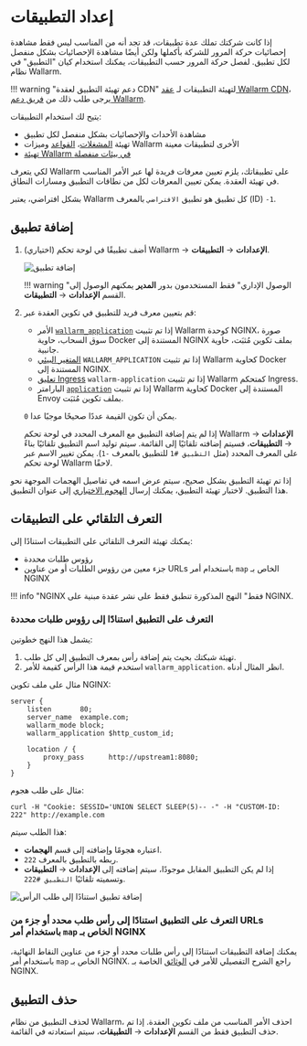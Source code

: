 # إعداد التطبيقات

إذا كانت شركتك تملك عدة تطبيقات، قد تجد أنه من المناسب ليس فقط مشاهدة إحصائيات حركة المرور للشركة بأكملها ولكن أيضًا مشاهدة الإحصائيات بشكل منفصل لكل تطبيق. لفصل حركة المرور حسب التطبيقات، يمكنك استخدام كيان "التطبيق" في نظام Wallarm.

!!! warning "دعم تهيئة التطبيق لعقدة CDN"
    لتهيئة التطبيقات لـ [عقد Wallarm CDN](../../installation/cdn-node.md)، يرجى طلب ذلك من [فريق دعم Wallarm](mailto:support@wallarm.com).

يتيح لك استخدام التطبيقات:

* مشاهدة الأحداث والإحصائيات بشكل منفصل لكل تطبيق
* تهيئة [المشغلات](../triggers/triggers.md)، [القواعد](../rules/rules.md) وميزات Wallarm الأخرى لتطبيقات معينة
* [تهيئة Wallarm في بيئات منفصلة](../../installation/multi-tenant/overview.md#issues-addressed-by-multitenancy)

لكي يتعرف Wallarm على تطبيقاتك، يلزم تعيين معرفات فريدة لها عبر الأمر المناسب في تهيئة العقدة. يمكن تعيين المعرفات لكل من نطاقات التطبيق ومسارات النطاق.

بشكل افتراضي، يعتبر Wallarm كل تطبيق هو تطبيق `الافتراضي` بالمعرف (ID) `-1`.

## إضافة تطبيق

1. (اختياري) أضف تطبيقًا في لوحة تحكم Wallarm → **الإعدادات** → **التطبيقات**.

    ![إضافة تطبيق](../../images/user-guides/settings/configure-app.png)

    !!! warning "الوصول الإداري"
        فقط المستخدمون بدور **المدير** يمكنهم الوصول إلى القسم **الإعدادات** → **التطبيقات**.
2. قم بتعيين معرف فريد للتطبيق في تكوين العقدة عبر:

    * الأمر [`wallarm_application`](../../admin-en/configure-parameters-en.md#wallarm_application) إذا تم تثبيت Wallarm كوحدة NGINX، صورة سوق السحاب، حاوية Docker المستندة إلى NGINX بملف تكوين مُثبَت، حاوية جانبية.
    * [المتغير البيئي](../../admin-en/installation-docker-en.md#run-the-container-passing-the-environment-variables) `WALLARM_APPLICATION` إذا تم تثبيت Wallarm كحاوية Docker المستندة إلى NGINX.
    * [تعليق Ingress](../../admin-en/configure-kubernetes-en.md#ingress-annotations) `wallarm-application` إذا تم تثبيت Wallarm كمتحكم Ingress.
    * البارامتر [`application`](../../admin-en/configuration-guides/envoy/fine-tuning.md#basic-settings) إذا تم تثبيت Wallarm كحاوية Docker المستندة إلى Envoy بملف تكوين مُثبَت.

    يمكن أن تكون القيمة عددًا صحيحًا موجبًا عدا `0`.

    إذا لم يتم إضافة التطبيق مع المعرف المحدد في لوحة تحكم Wallarm → **الإعدادات** → **التطبيقات**، فسيتم إضافته تلقائيًا إلى القائمة. سيتم توليد اسم التطبيق تلقائيًا بناءً على المعرف المحدد (مثل `التطبيق #1` للتطبيق بالمعرف `-1`). يمكن تغيير الاسم عبر لوحة تحكم Wallarm لاحقًا.

إذا تم تهيئة التطبيق بشكل صحيح، سيتم عرض اسمه في تفاصيل الهجمات الموجهة نحو هذا التطبيق. لاختبار تهيئة التطبيق، يمكنك إرسال [الهجوم الاختباري](../../admin-en/installation-check-operation-en.md#2-run-a-test-attack) إلى عنوان التطبيق.

## التعرف التلقائي على التطبيقات

يمكنك تهيئة التعرف التلقائي على التطبيقات استنادًا إلى:

* رؤوس طلبات محددة
* جزء معين من رؤوس الطلبات أو من عناوين URLs باستخدام أمر `map` الخاص بـ NGINX

!!! info "NGINX فقط"
    النهج المذكورة تنطبق فقط على نشر عقدة مبنية على NGINX.

### التعرف على التطبيق استنادًا إلى رؤوس طلبات محددة

يشمل هذا النهج خطوتين:

1. تهيئة شبكتك بحيث يتم إضافة رأس بمعرف التطبيق إلى كل طلب.
2. استخدم قيمة هذا الرأس كقيمة للأمر `wallarm_application`. انظر المثال أدناه.

مثال على ملف تكوين NGINX:

```
server {
    listen       80;
    server_name  example.com;
    wallarm_mode block;
    wallarm_application $http_custom_id;
    
    location / {
        proxy_pass      http://upstream1:8080;
    }
}    
```

مثال على طلب هجوم:

```
curl -H "Cookie: SESSID='UNION SELECT SLEEP(5)-- -" -H "CUSTOM-ID: 222" http://example.com
```

هذا الطلب سيتم:

* اعتباره هجومًا وإضافته إلى قسم **الهجمات**.
* ربطه بالتطبيق بالمعرف `222`.
* إذا لم يكن التطبيق المقابل موجودًا، سيتم إضافته إلى **الإعدادات** → **التطبيقات** وتسميته تلقائيًا `التطبيق #222`.

![إضافة تطبيق استنادًا إلى طلب الرأس](../../images/user-guides/settings/configure-app-auto-header.png)

### التعرف على التطبيق استنادًا إلى رأس طلب محدد أو جزء من URLs باستخدام أمر `map` الخاص بـ NGINX

يمكنك إضافة التطبيقات استنادًا إلى رأس طلبات محدد أو جزء من عناوين النقاط النهائية، باستخدام أمر `map` الخاص بـ NGINX. راجع الشرح التفصيلي للأمر في [الوثائق](https://nginx.org/en/docs/http/ngx_http_map_module.html#map) الخاصة بـ NGINX.

## حذف التطبيق

لحذف التطبيق من نظام Wallarm، احذف الأمر المناسب من ملف تكوين العقدة. إذا تم حذف التطبيق فقط من القسم **الإعدادات** → **التطبيقات**، سيتم استعادته في القائمة.